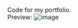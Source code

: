 Code for my portfolio. 
<br>
Preview: 
![image](https://github.com/Tausif30/Portfolio/assets/67776416/7c2ec40c-9615-4cb5-95c3-1b5bdbd40783)

